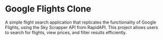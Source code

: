# Google Flights Clone

A simple flight search application that replicates the functionality of Google Flights, using the Sky Scrapper API from RapidAPI. This project allows users to search for flights, view prices, and filter results efficiently.
